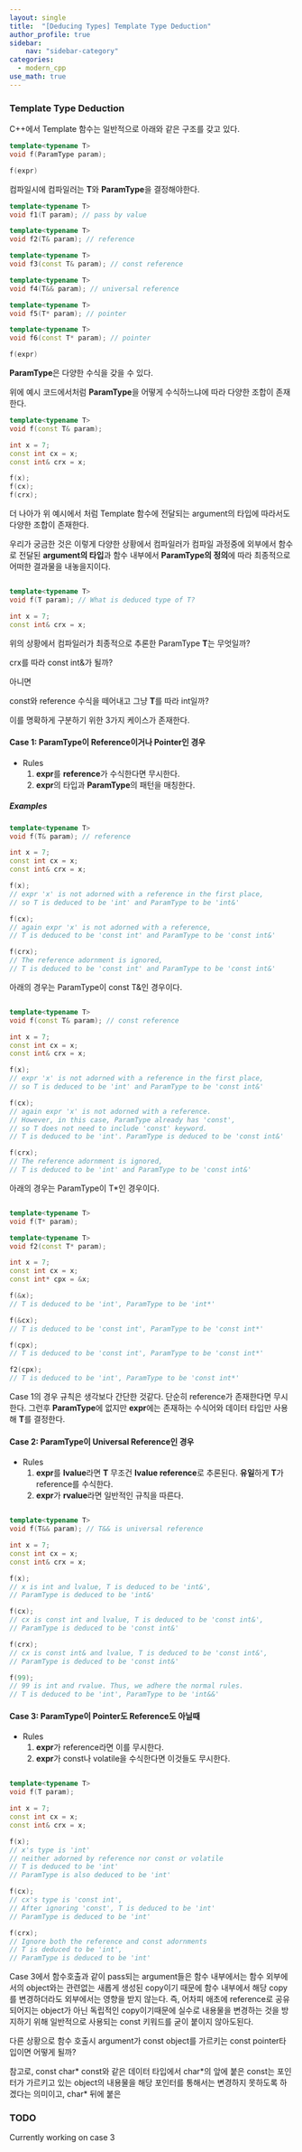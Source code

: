 ```yaml
---
layout: single
title:  "[Deducing Types] Template Type Deduction"
author_profile: true
sidebar:
    nav: "sidebar-category"
categories:
  - modern_cpp
use_math: true
---
```


### Template Type Deduction

C++에서 Template 함수는 일반적으로 아래와 같은 구조를 갖고 있다.


```cpp
template<typename T>
void f(ParamType param);

f(expr)
```

컴파일시에 컴파일러는 **T**와 **ParamType**을 결정해야한다.


```cpp
template<typename T>
void f1(T param); // pass by value

template<typename T>
void f2(T& param); // reference

template<typename T>
void f3(const T& param); // const reference

template<typename T>
void f4(T&& param); // universal reference

template<typename T>
void f5(T* param); // pointer

template<typename T>
void f6(const T* param); // pointer

f(expr) 
```
**ParamType**은 다양한 수식을 갖을 수 있다. 

위에 예시 코드에서처럼 **ParamType**을 어떻게 수식하느냐에 따라 다양한 조합이 존재한다. 

```cpp
template<typename T>
void f(const T& param);

int x = 7;
const int cx = x;
const int& crx = x;

f(x);
f(cx);
f(crx);
```
더 나아가 위 예시에서 처럼 Template 함수에 전달되는 argument의 타입에 따라서도 다양한 조합이 존재한다.

우리가 궁금한 것은 이렇게 다양한 상황에서 컴파일러가 컴파일 과정중에 외부에서 함수로 전달된 **argument의 타입**과 함수 내부에서 **ParamType의 정의**에 따라 최종적으로 어떠한 결과물을 내놓을지이다.

```cpp

template<typename T>
void f(T param); // What is deduced type of T?

int x = 7;
const int& crx = x;

```
위의 상황에서 컴파일러가 최종적으로 추론한 ParamType **T**는 무엇일까?

crx를 따라 const int&가 될까?

아니면

const와 reference 수식을 떼어내고 그냥 **T**를 따라 int일까? 

이를 명확하게 구분하기 위한 3가지 케이스가 존재한다.

#### Case 1: ParamType이 Reference이거나 Pointer인 경우

- Rules
  1. **expr**를 **reference**가 수식한다면 무시한다. 
  2. **expr**의 타입과 **ParamType**의 패턴을 매칭한다.

##### Examples
```cpp
template<typename T>
void f(T& param); // reference

int x = 7;
const int cx = x;
const int& crx = x;

f(x); 
// expr 'x' is not adorned with a reference in the first place,
// so T is deduced to be 'int' and ParamType to be 'int&'

f(cx); 
// again expr 'x' is not adorned with a reference,
// T is deduced to be 'const int' and ParamType to be 'const int&'

f(crx); 
// The reference adornment is ignored, 
// T is deduced to be 'const int' and ParamType to be 'const int&'
```

아래의 경우는 ParamType이 const T&인 경우이다.
```cpp

template<typename T>
void f(const T& param); // const reference

int x = 7;
const int cx = x;
const int& crx = x;

f(x); 
// expr 'x' is not adorned with a reference in the first place, 
// so T is deduced to be 'int' and ParamType to be 'const int&'

f(cx); 
// again expr 'x' is not adorned with a reference. 
// However, in this case, ParamType already has 'const',
// so T does not need to include 'const' keyword. 
// T is deduced to be 'int'. ParamType is deduced to be 'const int&'

f(crx); 
// The reference adornment is ignored, 
// T is deduced to be 'int' and ParamType to be 'const int&'

```

아래의 경우는 ParamType이 T*인 경우이다.

```cpp

template<typename T>
void f(T* param);

template<typename T>
void f2(const T* param);

int x = 7; 
const int cx = x;
const int* cpx = &x;

f(&x);
// T is deduced to be 'int', ParamType to be 'int*'

f(&cx);
// T is deduced to be 'const int', ParamType to be 'const int*'

f(cpx);
// T is deduced to be 'const int', ParamType to be 'const int*'

f2(cpx);
// T is deduced to be 'int', ParamType to be 'const int*'

```

Case 1의 경우 규칙은 생각보다 간단한 것같다. 단순히 reference가 존재한다면 무시한다. 그런후 **ParamType**에 없지만 **expr**에는 존재하는 수식어와 데이터 타입만 사용해 **T**를 결정한다.

#### Case 2: ParamType이 Universal Reference인 경우

- Rules
  1. **expr**를 **lvalue**라면 **T** 무조건 **lvalue reference**로 추론된다. **유일**하게 **T**가 reference를 수식한다.
  2. **expr**가 **rvalue**라면 일반적인 규칙을 따른다. 

```cpp

template<typename T>
void f(T&& param); // T&& is universal reference

int x = 7;
const int cx = x;
const int& crx = x;

f(x);
// x is int and lvalue, T is deduced to be 'int&',
// ParamType is deduced to be 'int&'

f(cx);
// cx is const int and lvalue, T is deduced to be 'const int&',
// ParamType is deduced to be 'const int&'

f(crx);
// cx is const int& and lvalue, T is deduced to be 'const int&',
// ParamType is deduced to be 'const int&'

f(99);
// 99 is int and rvalue. Thus, we adhere the normal rules. 
// T is deduced to be 'int', ParamType to be 'int&&'

```

#### Case 3: ParamType이 Pointer도 Reference도 아닐때

- Rules
  1. **expr**가 reference라면 이를 무시한다.
  2. **expr**가 const나 volatile을 수식한다면 이것들도 무시한다.

```cpp

template<typename T>
void f(T param);

int x = 7;
const int cx = x;
const int& crx = x;

f(x);
// x's type is 'int'
// neither adorned by reference nor const or volatile 
// T is deduced to be 'int'
// ParamType is also deduced to be 'int'

f(cx);
// cx's type is 'const int',
// After ignoring 'const', T is deduced to be 'int'
// ParamType is deduced to be 'int'

f(crx);
// Ignore both the reference and const adornments
// T is deduced to be 'int',
// ParamType is deduced to be 'int'

```

Case 3에서 함수호출과 같이 pass되는 argument들은 함수 내부에서는 함수 외부에서의 object와는 관련없는 새롭게 생성된 copy이기 때문에 함수 내부에서 해당 copy를 변경하더라도 외부에서는 영향을 받지 않는다. 즉, 어차피 애초에 reference로 공유되어지는 object가 아닌 독립적인 copy이기때문에 실수로 내용물을 변경하는 것을 방지하기 위해 일반적으로 사용되는 const 키워드를 굳이 붙이지 않아도된다.

다른 상황으로 함수 호출시 argument가 const object를 가르키는 const pointer타입이면 어떻게 될까? 

참고로, const char* const와 같은 데이터 타입에서 char\*의 앞에 붙은 const는 포인터가 가르키고 있는 object의 내용물을 해당 포인터를 통해서는 변경하지 못하도록 하겠다는 의미이고, char\* 뒤에 붙은 


### TODO
Currently working on case 3